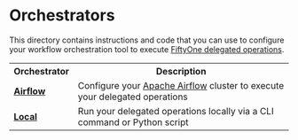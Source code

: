 # Orchestrators

This directory contains instructions and code that you can use to configure
your workflow orchestration tool to execute
[FiftyOne delegated operations](https://docs.voxel51.com/plugins/index.html).

<table>
    <tr>
        <th>Orchestrator</th>
        <th>Description</th>
    </tr>
    <tr>
        <td><b><a href="https://github.com/voxel51/fiftyone-plugins/blob/main/orchestrators/airflow/README.md">Airflow</a></b></td>
        <td>Configure your <a href="https://airflow.apache.org">Apache Airflow</a> cluster to execute your delegated operations</td>
    </tr>
    <tr>
        <td><b><a href="https://github.com/voxel51/fiftyone-plugins/blob/main/orchestrators/local/README.md">Local</a></b></td>
        <td>Run your delegated operations locally via a CLI command or Python script</td>
    </tr>
</table>
